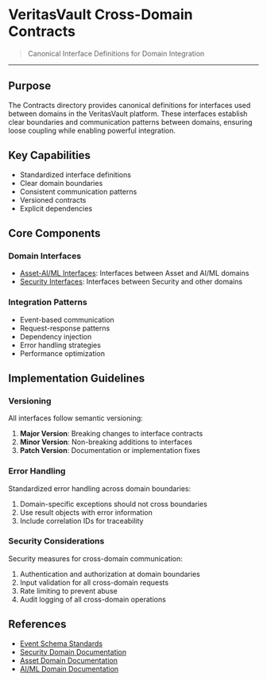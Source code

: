# VeritasVault Cross-Domain Contracts

> Canonical Interface Definitions for Domain Integration

---

## Purpose

The Contracts directory provides canonical definitions for interfaces used between domains in the VeritasVault platform. These interfaces establish clear boundaries and communication patterns between domains, ensuring loose coupling while enabling powerful integration.

## Key Capabilities

* Standardized interface definitions
* Clear domain boundaries
* Consistent communication patterns
* Versioned contracts
* Explicit dependencies

## Core Components

### Domain Interfaces

* [Asset-AI/ML Interfaces](./domain-interfaces.md): Interfaces between Asset and AI/ML domains
* [Security Interfaces](./Security/security-interfaces.md): Interfaces between Security and other domains

### Integration Patterns

* Event-based communication
* Request-response patterns
* Dependency injection
* Error handling strategies
* Performance optimization

## Implementation Guidelines

### Versioning

All interfaces follow semantic versioning:

1. **Major Version**: Breaking changes to interface contracts
2. **Minor Version**: Non-breaking additions to interfaces
3. **Patch Version**: Documentation or implementation fixes

### Error Handling

Standardized error handling across domain boundaries:

1. Domain-specific exceptions should not cross boundaries
2. Use result objects with error information
3. Include correlation IDs for traceability

### Security Considerations

Security measures for cross-domain communication:

1. Authentication and authorization at domain boundaries
2. Input validation for all cross-domain requests
3. Rate limiting to prevent abuse
4. Audit logging of all cross-domain operations

## References

* [Event Schema Standards](../Events/README.md)
* [Security Domain Documentation](../../Domains/Security/README.md)
* [Asset Domain Documentation](../../Domains/Asset/README.md)
* [AI/ML Domain Documentation](../../Domains/AI/README.md)
